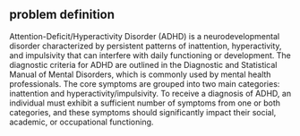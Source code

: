 ## problem definition 
Attention-Deficit/Hyperactivity Disorder (ADHD) is a neurodevelopmental disorder characterized by persistent patterns of inattention, hyperactivity, and impulsivity that can interfere with daily functioning or development. The diagnostic criteria for ADHD are outlined in the Diagnostic and Statistical Manual of Mental Disorders, which is commonly used by mental health professionals. The core symptoms are grouped into two main categories: inattention and hyperactivity/impulsivity. To receive a diagnosis of ADHD, an individual must exhibit a sufficient number of symptoms from one or both categories, and these symptoms should significantly impact their social, academic, or occupational functioning.
